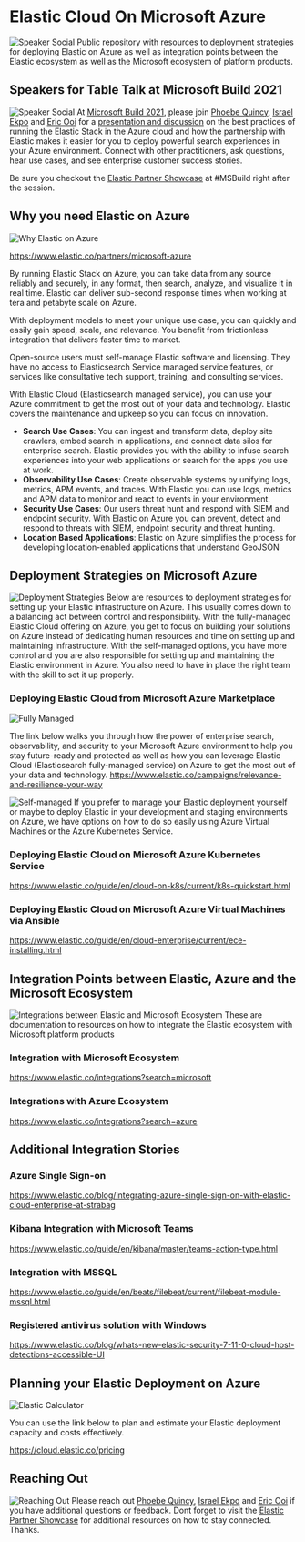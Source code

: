 # Elastic Cloud On Microsoft Azure
![Speaker Social](assets/qr-code.png)
Public repository with resources to deployment strategies for deploying Elastic on Azure as well as integration points between the Elastic ecosystem as well as the Microsoft ecosystem of platform products.

## Speakers for Table Talk at Microsoft Build 2021
![Speaker Social](assets/speaker-social.png)
At [Microsoft Build 2021](https://mybuild.microsoft.com/sessions/6b30f734-81ec-4125-9125-dde9d1e698ec?source=search), please join [Phoebe Quincy](https://twitter.com/quincy_phoebe), [Israel Ekpo](https://twitter.com/izzyacademy) and [Eric Ooi](https://twitter.com/ericooi) for a [presentation and discussion](https://mybuild.microsoft.com/sessions/6b30f734-81ec-4125-9125-dde9d1e698ec?source=search) on the best practices of running the Elastic Stack in the Azure cloud and how the partnership with Elastic makes it easier for you to deploy powerful search experiences in your Azure environment. Connect with other practitioners, ask questions, hear use cases, and see enterprise customer success stories.

Be sure you checkout the [Elastic Partner Showcase](https://mybuild.microsoft.com/partner/5eabe2aa-7aa9-4d46-bca3-9f1ab896f87a?t=%257B%2522from%2522%253A%25222020-12-30T00%253A00%253A00Z%2522%252C%2522to%2522%253A%25222070-01-15T23%253A59%253A00Z%2522%257D) at #MSBuild right after the session.

## Why you need Elastic on Azure
![Why Elastic on Azure](assets/why-you-need-elastic-2.png)

https://www.elastic.co/partners/microsoft-azure

By running Elastic Stack on Azure, you can take data from any source reliably and securely, in any format, then search, analyze, and visualize it in real time. Elastic can deliver sub-second response times when working at tera and petabyte scale on Azure.

With deployment models to meet your unique use case, you can quickly and easily gain speed, scale, and relevance. You benefit from frictionless integration that delivers faster time to market.

Open-source users must self-manage Elastic software and licensing. They have no access to Elasticsearch Service managed service features, or services like consultative tech support, training, and consulting services.

With Elastic Cloud (Elasticsearch managed service), you can use your Azure commitment to get the most out of your data and technology. Elastic covers the maintenance and upkeep so you can focus on innovation.

- **Search Use Cases**: You can ingest and transform data, deploy site crawlers, embed search in applications, and connect data silos for enterprise search.
Elastic provides you with the ability to infuse search experiences into your web applications or search for the apps you use at work.
- **Observability Use Cases**: Create observable systems by unifying logs, metrics, APM events, and traces. With Elastic you can use logs, metrics and APM data to monitor and react to events in your environment.
- **Security Use Cases**: Our users threat hunt and respond with SIEM and endpoint security. With Elastic on Azure you can prevent, detect and respond to threats with SIEM, endpoint security and threat hunting.
- **Location Based Applications**: Elastic on Azure simplifies the process for developing location-enabled applications that understand GeoJSON


## Deployment Strategies on Microsoft Azure
![Deployment Strategies](assets/fully-managed-vs-self.png)
Below are resources to deployment strategies for setting up your Elastic infrastructure on Azure. This usually comes down to a balancing act between control and responsibility. With the fully-managed Elastic Cloud offering on Azure, you get to focus on building your solutions on Azure instead of dedicating human resources and time on setting up and maintaining infrastructure. With the self-managed options, you have more control and you are also responsible for setting up and maintaining the Elastic environment in Azure. You also need to have in place the right team with the skill to set it up properly.

### Deploying Elastic Cloud from Microsoft Azure Marketplace
![Fully Managed](assets/fully-managed.png)

The link below walks you through how the power of enterprise search, observability, and security to your Microsoft Azure environment to help you stay future-ready and protected as well as how you can leverage Elastic Cloud (Elasticsearch fully-managed service) on Azure to get the most out of your data and technology.
https://www.elastic.co/campaigns/relevance-and-resilience-your-way

![Self-managed](assets/self-managed.png)
If you prefer to manage your Elastic deployment yourself or maybe to deploy Elastic in your development and staging environments on Azure, we have options on how to do so easily using Azure Virtual Machines or the Azure Kubernetes Service.

### Deploying Elastic Cloud on Microsoft Azure Kubernetes Service
https://www.elastic.co/guide/en/cloud-on-k8s/current/k8s-quickstart.html

### Deploying Elastic Cloud on Microsoft Azure Virtual Machines via Ansible
https://www.elastic.co/guide/en/cloud-enterprise/current/ece-installing.html


## Integration Points between Elastic, Azure and the Microsoft Ecosystem
![Integrations between Elastic and Microsoft Ecosystem](assets/integrations.png)
These are documentation to resources on how to integrate the Elastic ecosystem with Microsoft platform products

### Integration with Microsoft Ecosystem
https://www.elastic.co/integrations?search=microsoft

### Integrations with Azure Ecosystem
https://www.elastic.co/integrations?search=azure

## Additional Integration Stories

### Azure Single Sign-on
https://www.elastic.co/blog/integrating-azure-single-sign-on-with-elastic-cloud-enterprise-at-strabag

### Kibana Integration with Microsoft Teams
https://www.elastic.co/guide/en/kibana/master/teams-action-type.html

### Integration with MSSQL
https://www.elastic.co/guide/en/beats/filebeat/current/filebeat-module-mssql.html

### Registered antivirus solution with Windows
https://www.elastic.co/blog/whats-new-elastic-security-7-11-0-cloud-host-detections-accessible-UI


## Planning your Elastic Deployment on Azure
![Elastic Calculator](assets/planning.png)

You can use the link below to plan and estimate your Elastic deployment capacity and costs effectively.

https://cloud.elastic.co/pricing

## Reaching Out
![Reaching Out](assets/reaching-out.png)
Please reach out [Phoebe Quincy](https://twitter.com/quincy_phoebe), [Israel Ekpo](https://twitter.com/izzyacademy) and [Eric Ooi](https://twitter.com/ericooi) if you have additional questions or feedback. Dont forget to visit the [Elastic Partner Showcase](https://mybuild.microsoft.com/partner/5eabe2aa-7aa9-4d46-bca3-9f1ab896f87a?t=%257B%2522from%2522%253A%25222020-12-30T00%253A00%253A00Z%2522%252C%2522to%2522%253A%25222070-01-15T23%253A59%253A00Z%2522%257D) for additional resources on how to stay connected. Thanks.

